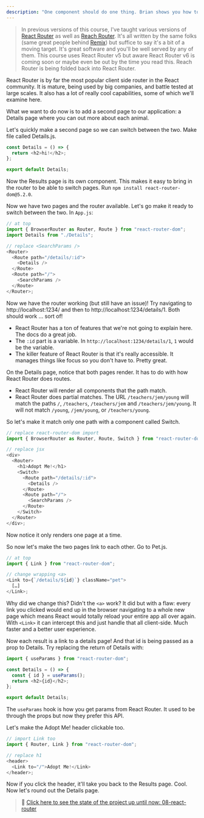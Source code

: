 ```yaml
---
description: "One component should do one thing. Brian shows you how to break down bigger components into smaller components."
---
```


> In previous versions of this course, I've taught various versions of [React Router][rr] as well as [Reach Router][reach]. It's all written by the same folks (same great people behind [Remix][remix]) but suffice to say it's a bit of a moving target. It's great software and you'll be well served by any of them. This course uses React Router v5 but aware React Router v6 is coming soon or maybe even be out by the time you read this. Reach Router is being folded back into React Router.

React Router is by far the most popular client side router in the React community. It is mature, being used by big companies, and battle tested at large scales. It also has a lot of really cool capabilities, some of which we'll examine here.

What we want to do now is to add a second page to our application: a Details page where you can out more about each animal.

Let's quickly make a second page so we can switch between the two. Make file called Details.js.

```javascript
const Details = () => {
  return <h2>hi!</h2>;
};

export default Details;
```

Now the Results page is its own component. This makes it easy to bring in the router to be able to switch pages. Run `npm install react-router-dom@5.2.0`.

Now we have two pages and the router available. Let's go make it ready to switch between the two. In `App.js`:

```javascript
// at top
import { BrowserRouter as Router, Route } from "react-router-dom";
import Details from "./Details";

// replace <SearchParams />
<Router>
  <Route path="/details/:id">
    <Details />
  </Route>
  <Route path="/">
    <SearchParams />
  </Route>
</Router>;
```

Now we have the router working (but still have an issue)! Try navigating to http://localhost:1234/ and then to http://localhost:1234/details/1. Both should work … sort of!

- React Router has a ton of features that we're not going to explain here. The docs do a great job.
- The `:id` part is a variable. In `http://localhost:1234/details/1`, `1` would be the variable.
- The killer feature of React Router is that it's really accessible. It manages things like focus so you don't have to. Pretty great.

On the Details page, notice that both pages render. It has to do with how React Router does routes.

- React Router will render all components that the path match.
- React Router does partial matches. The URL `/teachers/jem/young` will match the paths `/`, `/teachers`, `/teachers/jem` and `/teachers/jem/young`. It will not match `/young`, `/jem/young`, or `/teachers/young`.

So let's make it match only one path with a component called Switch.

```javascript
// replace react-router-dom import
import { BrowserRouter as Router, Route, Switch } from "react-router-dom";

// replace jsx
<div>
  <Router>
    <h1>Adopt Me!</h1>
    <Switch>
      <Route path="/details/:id">
        <Details />
      </Route>
      <Route path="/">
        <SearchParams />
      </Route>
    </Switch>
  </Router>
</div>;
```

Now notice it only renders one page at a time.

So now let's make the two pages link to each other. Go to Pet.js.

```javascript
// at top
import { Link } from "react-router-dom";

// change wrapping <a>
<Link to={`/details/${id}`} className="pet">
  […]
</Link>;
```

Why did we change this? Didn't the `<a>` work? It did but with a flaw: every link you clicked would end up in the browser navigating to a whole new page which means React would totally reload your entire app all over again. With `<Link>` it can intercept this and just handle that all client-side. Much faster and a better user experience.

Now each result is a link to a details page! And that id is being passed as a prop to Details. Try replacing the return of Details with:

```javascript
import { useParams } from "react-router-dom";

const Details = () => {
  const { id } = useParams();
  return <h2>{id}</h2>;
};

export default Details;
```

The `useParams` hook is how you get params from React Router. It used to be through the props but now they prefer this API.

Let's make the Adopt Me! header clickable too.

```javascript
// import Link too
import { Router, Link } from "react-router-dom";

// replace h1
<header>
  <Link to="/">Adopt Me!</Link>
</header>;
```

Now if you click the header, it'll take you back to the Results page. Cool. Now let's round out the Details page.

> 🏁 [Click here to see the state of the project up until now: 08-react-router][step]

[rr]: https://reacttraining.com/react-router/
[reach]: https://reach.tech/router/
[rf]: https://twitter.com/ryanflorence
[step]: https://github.com/btholt/citr-v6-project/tree/master/08-react-router
[remix]: https://remix.run
